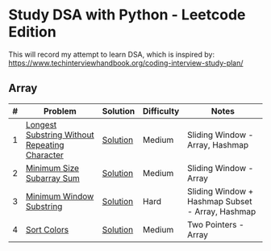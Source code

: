 # Study DSA with Python - Leetcode Edition

This will record my attempt to learn DSA, which is inspired by: https://www.techinterviewhandbook.org/coding-interview-study-plan/

## Array
| # | Problem | Solution | Difficulty | Notes | 
|---| --- | --- | --- | --- |
| 1 | [Longest Substring Without Repeating Character](https://leetcode.com/problems/longest-substring-without-repeating-characters/) | [Solution](https://github.com/stevanusandrianta/leetcode/blob/main/python/longest-substring-without-repeating-characters.py) | Medium | Sliding Window - Array, Hashmap|
| 2 | [Minimum Size Subarray Sum](https://leetcode.com/problems/minimum-size-subarray-sum/) | [Solution](https://github.com/stevanusandrianta/leetcode/blob/main/python/minimum-size-subarray-sum.py) | Medium | Sliding Window - Array |
| 3 | [Minimum Window Substring](https://leetcode.com/problems/minimum-window-substring/) | [Solution](https://github.com/stevanusandrianta/leetcode/blob/main/python/minimum-window-substring.py) | Hard | Sliding Window + Hashmap Subset - Array, Hashmap |
| 4 | [Sort Colors](https://leetcode.com/problems/sort-colors/) | [Solution](https://github.com/stevanusandrianta/leetcode/blob/main/python/sort-colors.py) | Medium | Two Pointers - Array |